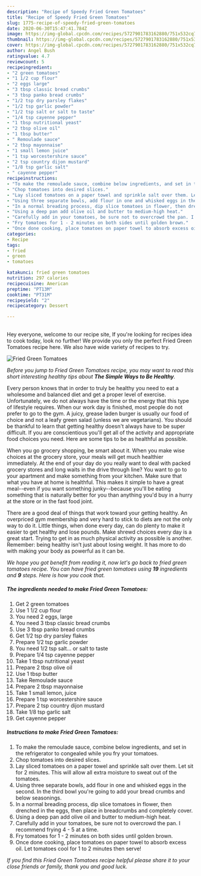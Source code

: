 ```yaml
---
description: "Recipe of Speedy Fried Green Tomatoes"
title: "Recipe of Speedy Fried Green Tomatoes"
slug: 1775-recipe-of-speedy-fried-green-tomatoes
date: 2020-06-30T15:47:41.784Z
image: https://img-global.cpcdn.com/recipes/5727901783162880/751x532cq70/fried-green-tomatoes-recipe-main-photo.jpg
thumbnail: https://img-global.cpcdn.com/recipes/5727901783162880/751x532cq70/fried-green-tomatoes-recipe-main-photo.jpg
cover: https://img-global.cpcdn.com/recipes/5727901783162880/751x532cq70/fried-green-tomatoes-recipe-main-photo.jpg
author: Angel Bush
ratingvalue: 4.7
reviewcount: 5
recipeingredient:
- "2 green tomatoes"
- "1 1/2 cup flour"
- "2 eggs large"
- "3 tbsp classic bread crumbs"
- "3 tbsp panko bread crumbs"
- "1/2 tsp dry parsley flakes"
- "1/2 tsp garlic powder"
- "1/2 tsp salt or salt to taste"
- "1/4 tsp cayenne pepper"
- "1 tbsp nutritional yeast"
- "2 tbsp olive oil"
- "1 tbsp butter"
- " Remoulade sauce"
- "2 tbsp mayonnaise"
- "1 small lemon juice"
- "1 tsp worcestershire sauce"
- "2 tsp country dijon mustard"
- "1/8 tsp garlic salt"
- " cayenne pepper"
recipeinstructions:
- "To make the remoulade sauce, combine below ingredients, and set in the refrigerator to congealed while you fry your tomatoes."
- "Chop tomatoes into desired slices."
- "Lay sliced tomatoes on a paper towel and sprinkle salt over them. Let sit for 2 minutes. This will allow all extra moisture to sweat out of the tomatoes."
- "Using three separate bowls, add flour in one and whisked eggs in the second. In the third bowl you&#39;re going to add your bread crumbs and below seasonings."
- "In a normal breading process, dip slice tomatoes in flower, then drenched in the eggs, then place in breadcrumbs and completely cover."
- "Using a deep pan add olive oil and butter to medium-high heat."
- "Carefully add in your tomatoes, be sure not to overcrowd the pan. I recommend frying 4 - 5 at a time."
- "Fry tomatoes for 1 - 2 minutes on both sides until golden brown."
- "Once done cooking, place tomatoes on paper towel to absorb excess oil. Let tomatoes cool for 1 to 2 minutes then serve!"
categories:
- Recipe
tags:
- fried
- green
- tomatoes

katakunci: fried green tomatoes 
nutrition: 297 calories
recipecuisine: American
preptime: "PT13M"
cooktime: "PT31M"
recipeyield: "2"
recipecategory: Dessert

---
```

<br>
Hey everyone, welcome to our recipe site, If you're looking for recipes idea to cook today, look no further! We provide you only the perfect Fried Green Tomatoes recipe here. We also have wide variety of recipes to try.
<br>


![Fried Green Tomatoes](https://img-global.cpcdn.com/recipes/5727901783162880/751x532cq70/fried-green-tomatoes-recipe-main-photo.jpg)

<i>Before you jump to Fried Green Tomatoes recipe, you may want to read this short interesting healthy tips about <strong>The Simple Ways to Be Healthy</strong>.</i>

Every person knows that in order to truly be healthy you need to eat a wholesome and balanced diet and get a proper level of exercise. Unfortunately, we do not always have the time or the energy that this type of lifestyle requires. When our work day is finished, most people do not prefer to go to the gym. A juicy, grease laden burger is usually our food of choice and not a leafy green salad (unless we are vegetarians). You should be thankful to learn that getting healthy doesn't always have to be super difficult. If you are conscientious you'll get all of the activity and appropriate food choices you need. Here are some tips to be as healthful as possible.

When you go grocery shopping, be smart about it. When you make wise choices at the grocery store, your meals will get much healthier immediately. At the end of your day do you really want to deal with packed grocery stores and long waits in the drive through line? You want to go to your apartment and make something from your kitchen. Make sure that what you have at home is healthful. This makes it simple to have a great meal--even if you want something junky--because you'll be eating something that is naturally better for you than anything you'd buy in a hurry at the store or in the fast food joint.

There are a good deal of things that work toward your getting healthy. An overpriced gym membership and very hard to stick to diets are not the only way to do it. Little things, when done every day, can do plenty to make it easier to get healthy and lose pounds. Make shrewd choices every day is a great start. Trying to get in as much physical activity as possible is another. Remember: being healthy isn’t just about losing weight. It has more to do with making your body as powerful as it can be. 


<i>We hope you got benefit from reading it, now let's go back to fried green tomatoes recipe. You can have fried green tomatoes using <strong>19</strong> ingredients and <strong>9</strong> steps. Here is how you cook that.
</i>

##### The ingredients needed to make Fried Green Tomatoes:

1. Get 2 green tomatoes
1. Use 1 1/2 cup flour
1. You need 2 eggs, large
1. You need 3 tbsp classic bread crumbs
1. Use 3 tbsp panko bread crumbs
1. Get 1/2 tsp dry parsley flakes
1. Prepare 1/2 tsp garlic powder
1. You need 1/2 tsp salt... or salt to taste
1. Prepare 1/4 tsp cayenne pepper
1. Take 1 tbsp nutritional yeast
1. Prepare 2 tbsp olive oil
1. Use 1 tbsp butter
1. Take  Remoulade sauce
1. Prepare 2 tbsp mayonnaise
1. Take 1 small lemon, juice
1. Prepare 1 tsp worcestershire sauce
1. Prepare 2 tsp country dijon mustard
1. Take 1/8 tsp garlic salt
1. Get  cayenne pepper


##### Instructions to make Fried Green Tomatoes:

1. To make the remoulade sauce, combine below ingredients, and set in the refrigerator to congealed while you fry your tomatoes.
1. Chop tomatoes into desired slices.
1. Lay sliced tomatoes on a paper towel and sprinkle salt over them. Let sit for 2 minutes. This will allow all extra moisture to sweat out of the tomatoes.
1. Using three separate bowls, add flour in one and whisked eggs in the second. In the third bowl you&#39;re going to add your bread crumbs and below seasonings.
1. In a normal breading process, dip slice tomatoes in flower, then drenched in the eggs, then place in breadcrumbs and completely cover.
1. Using a deep pan add olive oil and butter to medium-high heat.
1. Carefully add in your tomatoes, be sure not to overcrowd the pan. I recommend frying 4 - 5 at a time.
1. Fry tomatoes for 1 - 2 minutes on both sides until golden brown.
1. Once done cooking, place tomatoes on paper towel to absorb excess oil. Let tomatoes cool for 1 to 2 minutes then serve!


<i>If you find this Fried Green Tomatoes recipe helpful please share it to your close friends or family, thank you and good luck.</i>
